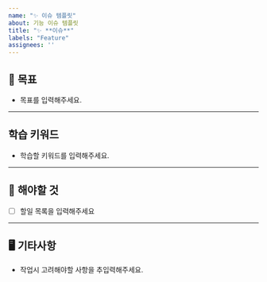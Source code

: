 ```yaml
---
name: "✨ 이슈 템플릿"
about: 기능 이슈 템플릿
title: "✨ **이슈**"
labels: "Feature"
assignees: '' 
---
```

## 📝 **목표**
- 목표를 입력해주세요.
- --
## **학습 키워드**
- 학습할 키워드를 입력해주세요.
- --
## 📌 **해야할 것**
- [ ] 할일 목록을 입력해주세요
- --
## 🖥️ **기타사항**
- 작업시 고려해야할 사항을 추입력해주세요.

